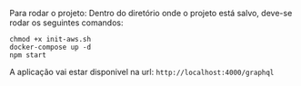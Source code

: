 Para rodar o projeto:
Dentro do diretório onde o projeto está salvo, deve-se rodar os seguintes comandos:

    chmod +x init-aws.sh
    docker-compose up -d
    npm start
A aplicação vai estar disponivel na url:
    ``http://localhost:4000/graphql``